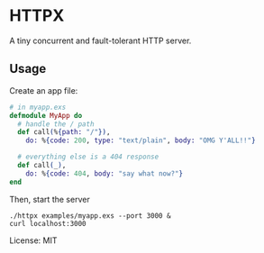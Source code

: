 # HTTPX

A tiny concurrent and fault-tolerant HTTP server.

## Usage

Create an app file:

```elixir
# in myapp.exs
defmodule MyApp do
  # handle the / path
  def call(%{path: "/"}),
    do: %{code: 200, type: "text/plain", body: "OMG Y'ALL!!"}

  # everything else is a 404 response
  def call(_),
    do: %{code: 404, body: "say what now?"}
end
```

Then, start the server

```shell
./httpx examples/myapp.exs --port 3000 &
curl localhost:3000
```

License: MIT
